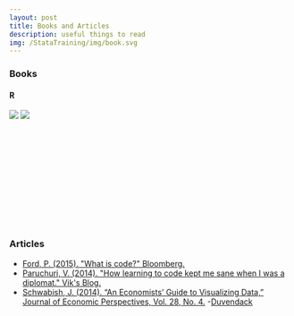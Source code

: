 ```yaml
---
layout: post
title: Books and Articles
description: useful things to read
img: /StataTraining/img/book.svg
---
```


### Books

#### R
<a href = "http://r4ds.had.co.nz/" target="_blank"><img class="col one left" src="/StataTraining/img/resources/r4ds.png"></a>
<a href = "http://r-pkgs.had.co.nz/" target="_blank"><img class="col one left" src="/StataTraining/img/resources/rpkgs.png"></a>
<br>
<br>
<br>
<br>
<br>
<br>
<br>
<br>
<br>
<br>
<br>
<br>


### Articles
- <a href = "http://www.bloomberg.com/graphics/2015-paul-ford-what-is-code/" target="_blank">Ford, P. (2015). "What is code?" Bloomberg.</a> 
- <a href = "http://www.vikparuchuri.com/blog/how-learning-to-code-kept-me-sane/" target="_blank">Paruchuri, V. (2014). "How learning to code kept me sane when I was a diplomat." Vik's Blog.</a> 
- <a href = "http://www.aeaweb.org/articles.php?doi=10.1257/jep.28.1.209" target="_blank">Schwabish, J. (2014). “An Economists’ Guide to Visualizing Data,” Journal of Economic Perspectives, Vol. 28, No. 4.</a> 
-[Duvendack](http://econjwatch.org/file_download/866/DuvendackEtAlMay2015.pdf)
